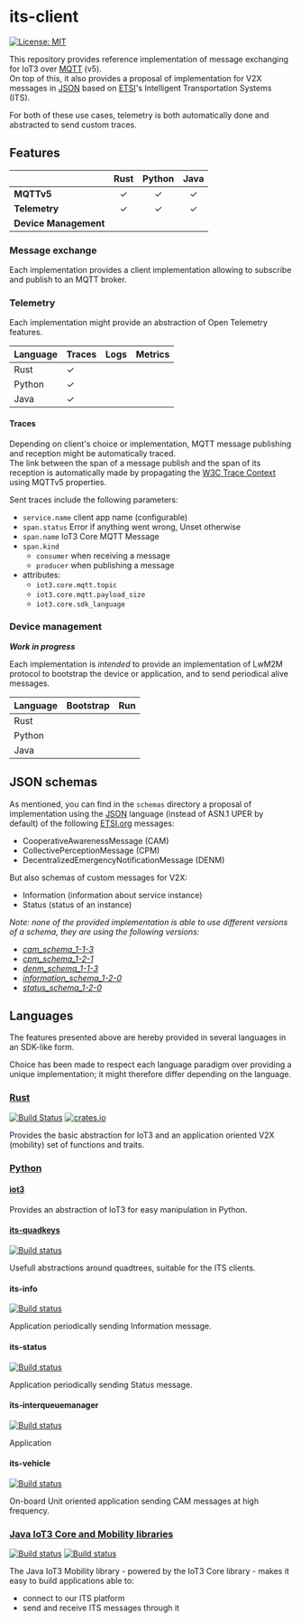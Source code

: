 its-client
==========

[![License: MIT](https://img.shields.io/badge/License-MIT-yellow.svg)](https://opensource.org/licenses/MIT)

This repository provides reference implementation of message exchanging for IoT3 over [MQTT][1] (v5).\
On top of this, it also provides a proposal of implementation for V2X messages in [JSON][2] based on [ETSI][3]'s
Intelligent Transportation Systems (ITS).

For both of these use cases, telemetry is both automatically done and abstracted to send custom traces.

Features
--------

|                       | Rust | Python | Java |
|-----------------------|:----:|:------:|:----:|
| **MQTTv5**            |  ✓   |   ✓    |  ✓   |
| **Telemetry**         |  ✓   |   ✓    |  ✓   |
| **Device Management** |      |        |      |

### Message exchange

Each implementation provides a client implementation allowing to subscribe and publish to an MQTT broker.

### Telemetry

Each implementation might provide an abstraction of Open Telemetry features.

| Language | Traces | Logs | Metrics |
|----------|--------|------|---------|
| Rust     | ✓      |      |         |
| Python   | ✓      |      |         |
| Java     | ✓      |      |         |

#### Traces

Depending on client's choice or implementation, MQTT message publishing and reception might be automatically traced.\
The link between the span of a message publish and the span of its reception is automatically made
by propagating the [W3C Trace Context][12] using MQTTv5 properties.

Sent traces include the following parameters:

- `service.name` client app name (configurable)
- `span.status` Error if anything went wrong, Unset otherwise
- `span.name` IoT3 Core MQTT Message
- `span.kind`
  - `consumer` when receiving a message
  - `producer` when publishing a message
- attributes:
    - `iot3.core.mqtt.topic`
    - `iot3.core.mqtt.payload_size`
    - `iot3.core.sdk_language`

### Device management

_**Work in progress**_

Each implementation is _intended_ to provide an implementation of LwM2M protocol to bootstrap the device or application,
and to send periodical alive messages.

| Language | Bootstrap | Run |
|----------|-----------|-----|
| Rust     |           |     |
| Python   |           |     |
| Java     |           |     |

JSON schemas
------------

As mentioned, you can find in the `schemas` directory a proposal of implementation using the [JSON][2] language
(instead of ASN.1 UPER by default) of the following [ETSI.org][3] messages:
- CooperativeAwarenessMessage (CAM)
- CollectivePerceptionMessage (CPM)
- DecentralizedEmergencyNotificationMessage (DENM)

But also schemas of custom messages for V2X:
- Information (information about service instance)
- Status (status of an instance)

_Note: none of the provided implementation is able to use different versions of a schema,
they are using the following versions:_
  - _[cam_schema_1-1-3](schema/cam_schema_1-1-3.json)_
  - _[cpm_schema_1-2-1](schema/cpm_schema_1-2-1.json)_
  - _[denm_schema_1-1-3](schema/denm_schema_1-1-3.json)_
  - _[information_schema_1-2-0](schema/information_schema_1-2-0.json)_
  - _[status_schema_1-2-0](schema/status_schema_1-2-0.json)_

Languages
---------

The features presented above are hereby provided in several languages in an SDK-like form.

Choice has been made to respect each language paradigm over providing a unique implementation;
it might therefore differ depending on the language.

### [Rust](rust/README.md)

[![Build Status](https://github.com/Orange-OpenSource/its-client/workflows/Rust/badge.svg)][4]
[![crates.io](https://img.shields.io/crates/v/its-client)](https://crates.io/crates/its-client)

Provides the basic abstraction for IoT3 and an application oriented V2X (mobility) set of functions and traits.

### [Python](python/README.md)

#### [iot3](python/iot3/README.md)

Provides an abstraction of IoT3 for easy manipulation in Python.

#### [its-quadkeys](python/its-quadkeys/README)

[![Build status](https://github.com/Orange-OpenSource/its-client/actions/workflows/python_its-quadkeys.yml/badge.svg)][5]

Usefull abstractions around quadtrees, suitable for the ITS clients.

#### its-info

[![Build status](https://github.com/Orange-OpenSource/its-client/actions/workflows/python_its-info.yml/badge.svg)][6]

Application periodically sending Information message.

#### its-status

[![Build status](https://github.com/Orange-OpenSource/its-client/actions/workflows/python_its-status.yml/badge.svg)][7]

Application periodically sending Status message.

#### its-interqueuemanager

[![Build status](https://github.com/Orange-OpenSource/its-client/actions/workflows/python_its-iqm.yml/badge.svg)][8]

Application 

#### its-vehicle

[![Build status](https://github.com/Orange-OpenSource/its-client/actions/workflows/python_its-vehicle.yml/badge.svg)][9]

On-board Unit oriented application sending CAM messages at high frequency.

### [Java IoT3 Core and Mobility libraries](java/iot3/README.md)

[![Build status](https://github.com/Orange-OpenSource/its-client/actions/workflows/java_iot3-core.yml/badge.svg)][10]
[![Build status](https://github.com/Orange-OpenSource/its-client/actions/workflows/java_iot3-mobility.yml/badge.svg)][11]

The Java IoT3 Mobility library - powered by the IoT3 Core library - makes it easy to build applications able to:
- connect to our ITS platform
- send and receive ITS messages through it

[1]: https://mqtt.org/
[2]: https://www.json.org
[3]: https://www.etsi.org/committee/its
[4]: https://github.com/Orange-OpenSource/its-client/actions/workflows/rust.yml
[5]: https://github.com/Orange-OpenSource/its-client/actions/workflows/python_its-quadkeys.yml
[6]: https://github.com/Orange-OpenSource/its-client/actions/workflows/python_its-info.yml
[7]: https://github.com/Orange-OpenSource/its-client/actions/workflows/python_its-status.yml
[8]: https://github.com/Orange-OpenSource/its-client/actions/workflows/python_its-iqm.yml
[9]: https://github.com/Orange-OpenSource/its-client/actions/workflows/python_its-vehicle.yml
[10]: https://github.com/Orange-OpenSource/its-client/actions/workflows/java_iot3-core.yml
[11]: https://github.com/Orange-OpenSource/its-client/actions/workflows/java_iot3-mobility.yml
[12]: https://www.w3.org/TR/trace-context/
